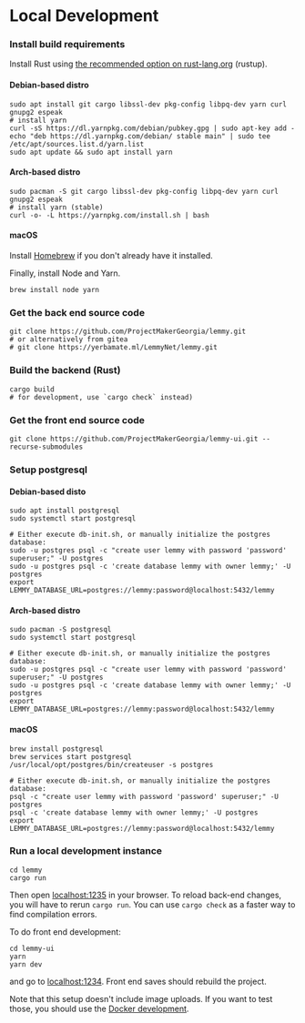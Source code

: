 # Local Development

### Install build requirements
Install Rust using [the recommended option on rust-lang.org](https://www.rust-lang.org/tools/install) (rustup).

#### Debian-based distro
```
sudo apt install git cargo libssl-dev pkg-config libpq-dev yarn curl gnupg2 espeak
# install yarn
curl -sS https://dl.yarnpkg.com/debian/pubkey.gpg | sudo apt-key add -
echo "deb https://dl.yarnpkg.com/debian/ stable main" | sudo tee /etc/apt/sources.list.d/yarn.list
sudo apt update && sudo apt install yarn
```

#### Arch-based distro
```
sudo pacman -S git cargo libssl-dev pkg-config libpq-dev yarn curl gnupg2 espeak
# install yarn (stable)
curl -o- -L https://yarnpkg.com/install.sh | bash
```

#### macOS
Install [Homebrew](https://brew.sh/) if you don't already have it installed.

Finally, install Node and Yarn.

```
brew install node yarn
```

### Get the back end source code
```
git clone https://github.com/ProjectMakerGeorgia/lemmy.git
# or alternatively from gitea
# git clone https://yerbamate.ml/LemmyNet/lemmy.git
```

### Build the backend (Rust)
```
cargo build
# for development, use `cargo check` instead)
```

### Get the front end source code
```
git clone https://github.com/ProjectMakerGeorgia/lemmy-ui.git --recurse-submodules
```

### Setup postgresql
#### Debian-based disto
```
sudo apt install postgresql
sudo systemctl start postgresql

# Either execute db-init.sh, or manually initialize the postgres database:
sudo -u postgres psql -c "create user lemmy with password 'password' superuser;" -U postgres
sudo -u postgres psql -c 'create database lemmy with owner lemmy;' -U postgres
export LEMMY_DATABASE_URL=postgres://lemmy:password@localhost:5432/lemmy
```

#### Arch-based distro
```
sudo pacman -S postgresql
sudo systemctl start postgresql

# Either execute db-init.sh, or manually initialize the postgres database:
sudo -u postgres psql -c "create user lemmy with password 'password' superuser;" -U postgres
sudo -u postgres psql -c 'create database lemmy with owner lemmy;' -U postgres
export LEMMY_DATABASE_URL=postgres://lemmy:password@localhost:5432/lemmy
```

#### macOS
```
brew install postgresql
brew services start postgresql
/usr/local/opt/postgres/bin/createuser -s postgres

# Either execute db-init.sh, or manually initialize the postgres database:
psql -c "create user lemmy with password 'password' superuser;" -U postgres
psql -c 'create database lemmy with owner lemmy;' -U postgres
export LEMMY_DATABASE_URL=postgres://lemmy:password@localhost:5432/lemmy
```

### Run a local development instance
```
cd lemmy
cargo run
```

Then open [localhost:1235](http://localhost:1235) in your browser. To reload back-end changes, you will have to rerun `cargo run`. You can use `cargo check` as a faster way to find compilation errors.

To do front end development:

```
cd lemmy-ui
yarn
yarn dev
```

and go to [localhost:1234](http://localhost:1234). Front end saves should rebuild the project.

Note that this setup doesn't include image uploads. If you want to test those, you should use the
[Docker development](docker_development.md).
